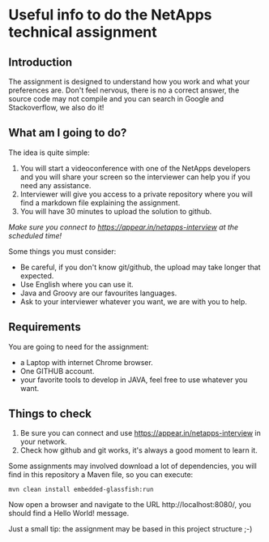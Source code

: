 # Useful info to do the NetApps technical assignment

## Introduction

The assignment is designed to understand how you work and what your preferences are. Don't feel nervous, there is no a correct answer, the source code may not compile and you can search in Google and Stackoverflow, we also do it!

## What am I going to do? 

The idea is quite simple:

1. You will start a videoconference with one of the NetApps developers and you will share your screen so the interviewer can help you if you need any assistance. 
2. Interviewer will give you access to a private repository where you will find a markdown file explaining the assignment.
3. You will have 30 minutes to upload the solution to github.

*Make sure you connect to https://appear.in/netapps-interview at the scheduled time!*

Some things you must consider:

- Be careful, if you don't know git/github, the upload may take longer that expected.
- Use English where you can use it.
- Java and Groovy are our favourites languages.
- Ask to your interviewer whatever you want, we are with you to help.

## Requirements

You are going to need for the assignment:

- a Laptop with internet Chrome browser.
- One GITHUB account.
- your favorite tools to develop in JAVA, feel free to use whatever you want.

## Things to check

1. Be sure you can connect and use https://appear.in/netapps-interview in your network.
2. Check how github and git works, it's always a good moment to learn it. 

Some assignments may involved download a lot of dependencies, you will find in this repository a Maven file, so you can execute:

```
mvn clean install embedded-glassfish:run
```

Now open a browser and navigate to the URL http://localhost:8080/, you should find a Hello World! message.

Just a small tip: the assignment may be based in this project structure ;-)

